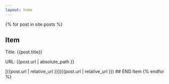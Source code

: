 ```yaml
---
layout: home
---
```

{% for post in site.posts %}
## Item
Title: {{post.title}}
<p></p>
URL: {{post.url | absolute_path }}
<p></p>
[{{post.url | relative_url }}]({{post.url | relative_url }})
## END Item
{% endfor %}

